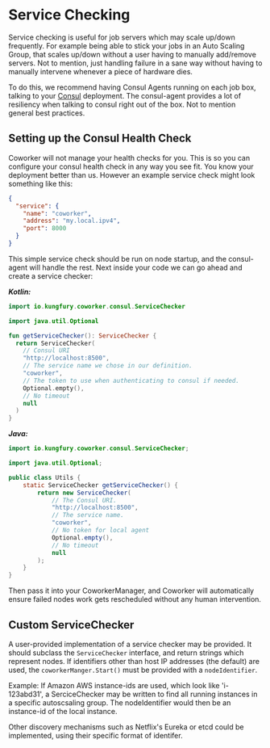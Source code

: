 # Service Checking #

Service checking is useful for job servers which may scale up/down frequently. For example
being able to stick your jobs in an Auto Scaling Group, that scales up/down without a user
having to manually add/remove servers. Not to mention, just handling failure in a sane way
without having to manually intervene whenever a piece of hardware dies.

To do this, we recommend having Consul Agents running on each job box, talking to your
[Consul](https://consul.io) deployment. The consul-agent provides a lot of resiliency
when talking to consul right out of the box. Not to mention general best practices.

## Setting up the Consul Health Check ##

Coworker will not manage your health checks for you. This is so you can configure your
consul health check in any way you see fit. You know your deployment better than us.
However an example service check might look something like this:

```json
{
  "service": {
    "name": "coworker",
    "address": "my.local.ipv4",
    "port": 8000
  }
}
```

This simple service check should be run on node startup, and the consul-agent will
handle the rest. Next inside your code we can go ahead and create a service checker:


***Kotlin:***

```kotlin
import io.kungfury.coworker.consul.ServiceChecker

import java.util.Optional

fun getServiceChecker(): ServiceChecker {
  return ServiceChecker(
    // Consul URI
    "http://localhost:8500",
    // The service name we chose in our definition.
    "coworker",
    // The token to use when authenticating to consul if needed.
    Optional.empty(),
    // No timeout
    null
  )
}
```

***Java:***

```java
import io.kungfury.coworker.consul.ServiceChecker;

import java.util.Optional;

public class Utils {
    static ServiceChecker getServiceChecker() {
        return new ServiceChecker(
            // The Consul URI.
            "http://localhost:8500",
            // The service name.
            "coworker",
            // No token for local agent
            Optional.empty(),
            // No timeout
            null
        );
    }
}
```

Then pass it into your CoworkerManager, and Coworker will automatically ensure failed
nodes work gets rescheduled without any human intervention.

## Custom ServiceChecker ##

A user-provided implementation of a service checker may be provided.  It
should subclass the `ServiceChecker` interface, and return strings which
represent nodes.  If identifiers other than host IP addresses (the default)
are used, the `coworkerManger.Start()` must be provided with a `nodeIdentifier`.

Example:  If Amazon AWS instance-ids are used, which look like 'i-123abd31',
a SerciceChecker may be written to find all running instances in a specific
autoscsaling group.  The nodeIdentifier would then be an instance-id of the
local instance.

Other discovery mechanisms such as Netflix's Eureka or etcd could be implemented,
using their specific format of identifer.
